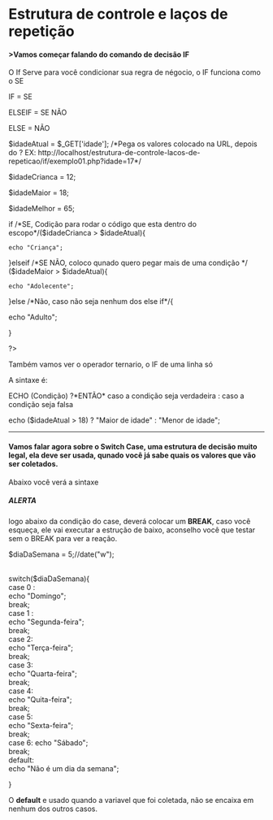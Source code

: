 <h1>Estrutura de controle e laços de repetição </h1>

<h4>>Vamos começar falando do comando de decisão IF</h4>

<p>O If Serve para você condicionar sua regra de négocio, o IF funciona como o SE </p>

<p>IF = SE </p>
<p>ELSEIF = SE NÃO </p>
<p>ELSE = NÃO </p>

<p><?php</p>

<p>$idadeAtual = $_GET['idade']; /*Pega os valores colocado na URL, depois do ? 
                        EX: http://localhost/estrutura-de-controle-lacos-de-repeticao/if/exemplo01.php?idade=17*/</p>

<p>$idadeCrianca = 12;</p>
<p>$idadeMaior = 18;</p>
<p>$idadeMelhor = 65;</p>


<p>if /*SE, Codição para rodar o código que esta dentro do escopo*/($idadeCrianca > $idadeAtual){</p>

    echo "Criança";

<p>}elseif /*SE NÃO, coloco qunado quero pegar mais de uma condição */ ($idadeMaior > $idadeAtual){</p>

    echo "Adolecente";

<p>}else /*Não, caso não seja nenhum dos else if*/{</p>

   echo "Adulto";

<p> }</p>


<p>?></p>

<p>Também vamos ver o operador ternario, o IF de uma linha só<p>

<p>A sintaxe é:</p>
<p>ECHO (Condição) ?*ENTÃO* caso a condição seja verdadeira : caso a condição seja falsa </p>

<p>echo ($idadeAtual > 18) ? "Maior de idade" : "Menor de idade";

_______________________________________________________________________________________________________________

<h4>Vamos falar agora sobre o Switch Case, uma estrutura de decisão muito legal, ela deve ser usada, qunado você já sabe quais os valores que vão ser coletados.</h4>

<p>Abaixo você verá a sintaxe</p>

<h5>ALERTA</h5>
<p>logo abaixo da condição do case, deverá colocar um <strong>BREAK</strong>, caso você esqueça, ele vai executar a estrução de baixo, aconselho você que testar sem o BREAK para ver a reação.</p>



$diaDaSemana = 5;//date("w");<br><br>


switch($diaDaSemana){<br>
    case 0 :<br>
        echo "Domingo";<br>
        break;<br>
    case 1 : <br>
        echo "Segunda-feira";<br>
        break;<br>
    case 2:<br>
        echo "Terça-feira";<br>
        break;<br>
    case 3:<br>
        echo "Quarta-feira";<br>
        break; <br>
    case 4:<br>
        echo "Quita-feira";<br>
        break;<br>
    case 5:<br>
        echo "Sexta-feira";<br>
        break;<br>
    case 6:
        echo "Sábado";<br>
        break; <br>
    default:<br>
        echo "Não é um dia da semana";<br>
                   
}<br>



<p>O <strong>default</strong> e usado quando a variavel que foi coletada, não se encaixa em nenhum dos outros casos.</p>


